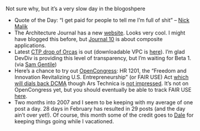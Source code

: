 Not sure why, but it’s a very slow day in the blogoshpere

-   Quote of the Day: “I get paid for people to tell me I’m full of
    shit” – [Nick Malik](http://blogs.msdn.com/nickmalik)
-   The Architecture Journal has a new
    [website](http://msdn2.microsoft.com/arcjournal). Looks very cool. I
    might have blogged this before, but [Journal
    10](http://msdn2.microsoft.com/arcjournal/bb232818.aspx) is about
    composite applications.
-   Latest [CTP drop of
    Orcas](http://www.microsoft.com/downloads/details.aspx?familyid=cf76fcba-07af-47ac-8822-4ad346210670)
    is out (downloadable VPC is
    [here](http://www.microsoft.com/downloads/details.aspx?familyid=b533619a-0008-4dd6-9ed1-47d482683c78)).
    I’m glad DevDiv is providing this level of transparency, but I’m
    waiting for Beta 1. (via [Sam
    Gentile](http://codebetter.com/blogs/sam.gentile/archive/2007/02/28/It_2700_s-Out_21002100_-Code-Name-_2200_Orcas_2200_-_2D00_-March-Community-Technology-Preview-_2800_CTP_2900_.aspx))
-   Here’s a chance to try out
    [OpenCongress](http://www.opencongress.org): HR 1201, the “Freedom
    and Innovation Revitalizing U.S. Entrepreneurship” (or FAIR USE) Act
    [which will dials back
    DCMA](http://blog.washingtonpost.com/posttech/2007/02/digital_fair_use_bill_introduc.html) though
    Ars Technica is [not
    impressed](http://arstechnica.com/news.ars/post/20070227-8934.html).
    It’s not on OpenCongress yet, but you should eventually be able to
    track FAIR USE
    [here](http://www.opencongress.org/bill/110-h1201/show).
-   Two months into 2007 and I seem to be keeping with my average of one
    post a day. 28 days in February has resulted in 29 posts (and the
    day ain’t over yet!). Of course, this month some of the credit goes
    to [Dale](http://halfmybrain.spaces.live.com/) for keeping things
    going while I vacationed.

